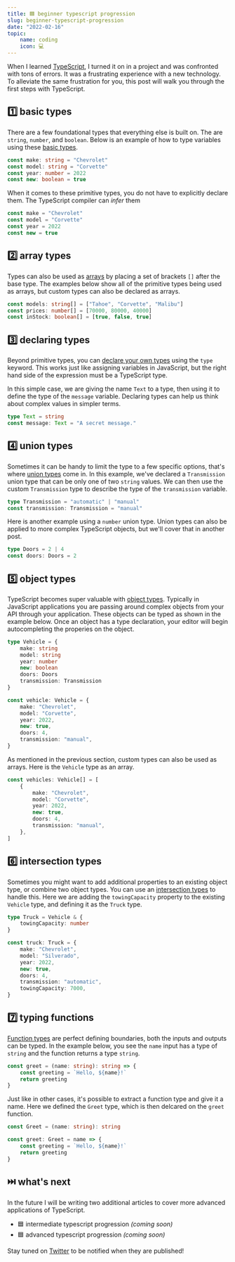 ```yaml
---
title: 🟦 beginner typescript progression
slug: beginner-typescript-progression
date: "2022-02-16"
topic:
    name: coding
    icon: 💻
---
```


When I learned [TypeScript][typescript], I turned it on in a project and was confronted with tons of errors. It was a frustrating experience with a new technology. To alleviate the same frustration for you, this post will walk you through the first steps with TypeScript.

## 1️⃣ basic types

There are a few foundational types that everything else is built on. The are `string`, `number`, and `boolean`. Below is an example of how to type variables using these [basic types][basic-types].

```typescript
const make: string = "Chevrolet"
const model: string = "Corvette"
const year: number = 2022
const new: boolean = true
```

When it comes to these primitive types, you do not have to explicitly declare them. The TypeScript compiler can _infer_ them

```typescript
const make = "Chevrolet"
const model = "Corvette"
const year = 2022
const new = true
```

## 2️⃣ array types

Types can also be used as [arrays][array-type] by placing a set of brackets `[]` after the base type. The examples below show all of the primitive types being used as arrays, but custom types can also be declared as arrays.

```typescript
const models: string[] = ["Tahoe", "Corvette", "Malibu"]
const prices: number[] = [70000, 80000, 40000]
const inStock: boolean[] = [true, false, true]
```

## 3️⃣ declaring types

Beyond primitive types, you can [declare your own types][type-alias] using the `type` keyword. This works just like assigning variables in JavaScript, but the right hand side of the expression must be a TypeScript type.

In this simple case, we are giving the name `Text` to a type, then using it to define the type of the `message` variable. Declaring types can help us think about complex values in simpler terms.

```typescript
type Text = string
const message: Text = "A secret message."
```

## 4️⃣ union types

Sometimes it can be handy to limit the type to a few specific options, that's where [union types][union-type] come in. In this example, we've declared a `Transmission` union type that can be only one of two `string` values. We can then use the custom `Transmission` type to describe the type of the `transmission` variable.

```typescript
type Transmission = "automatic" | "manual"
const transmission: Transmission = "manual"
```

Here is another example using a `number` union type. Union types can also be applied to more complex TypeScript objects, but we'll cover that in another post.

```typescript
type Doors = 2 | 4
const doors: Doors = 2
```

## 5️⃣ object types

TypeScript becomes super valuable with [object types][object-type]. Typically in JavaScript applications you are passing around complex objects from your API through your application. These objects can be typed as shown in the example below. Once an object has a type declaration, your editor will begin autocompleting the properies on the object.

```typescript
type Vehicle = {
    make: string
    model: string
    year: number
    new: boolean
    doors: Doors
    transmission: Transmission
}

const vehicle: Vehicle = {
    make: "Chevrolet",
    model: "Corvette",
    year: 2022,
    new: true,
    doors: 4,
    transmission: "manual",
}
```

As mentioned in the previous section, custom types can also be used as arrays. Here is the `Vehicle` type as an array.

```typescript
const vehicles: Vehicle[] = [
    {
        make: "Chevrolet",
        model: "Corvette",
        year: 2022,
        new: true,
        doors: 4,
        transmission: "manual",
    },
]
```

## 6️⃣ intersection types

Sometimes you might want to add additional properties to an existing object type, or combine two object types. You can use an [intersection types][intersection-type] to handle this. Here we are adding the `towingCapacity` property to the existing `Vehicle` type, and defining it as the `Truck` type.

```typescript
type Truck = Vehicle & {
    towingCapacity: number
}

const truck: Truck = {
    make: "Chevrolet",
    model: "Silverado",
    year: 2022,
    new: true,
    doors: 4,
    transmission: "automatic",
    towingCapacity: 7000,
}
```

## 7️⃣ typing functions

[Function types][function-type] are perfect defining boundaries, both the inputs and outputs can be typed. In the example below, you see the `name` input has a type of `string` and the function returns a type `string`.

```typescript
const greet = (name: string): string => {
    const greeting = `Hello, ${name}!`
    return greeting
}
```

Just like in other cases, it's possible to extract a function type and give it a name. Here we defined the `Greet` type, which is then delcared on the `greet` function.

```typescript
const Greet = (name: string): string

const greet: Greet = name => {
    const greeting = `Hello, ${name}!`
    return greeting
}
```

## ⏭️ what's next

In the future I will be writing two additional articles to cover more advanced applications of TypeScript.

-   🟦 intermediate typescript progression _(coming soon)_
-   🟦 advanced typescript progression _(coming soon)_

Stay tuned on [Twitter][twitter] to be notified when they are published!

[typescript]: https://typescriptlang.org
[basic-types]: https://www.typescriptlang.org/docs/handbook/2/everyday-types.html
[type-alias]: https://www.typescriptlang.org/docs/handbook/2/everyday-types.html#type-aliases
[union-type]: https://www.typescriptlang.org/docs/handbook/2/everyday-types.html#union-types
[array-type]: https://www.typescriptlang.org/docs/handbook/2/everyday-types.html#arrays
[object-type]: https://www.typescriptlang.org/docs/handbook/2/everyday-types.html#object-types
[intersection-type]: https://www.typescriptlang.org/docs/handbook/2/objects.html#intersection-types
[function-type]: https://www.typescriptlang.org/docs/handbook/2/everyday-types.html#functions
[twitter]: https://twitter.com/bradgarropy
